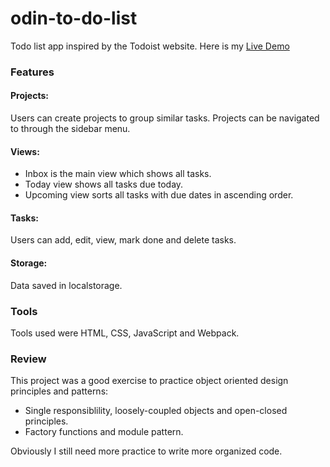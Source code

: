 # odin-to-do-list

Todo list app inspired by the Todoist website. Here is my [Live Demo](https://akhantz250.github.io/odin-to-do-list/)

### Features

#### Projects:

Users can create projects to group similar tasks. Projects can be navigated to through the sidebar menu.

#### Views:

- Inbox is the main view which shows all tasks.
- Today view shows all tasks due today.
- Upcoming view sorts all tasks with due dates in ascending order.

#### Tasks:

Users can add, edit, view, mark done and delete tasks.

#### Storage:

Data saved in localstorage.

### Tools

Tools used were HTML, CSS, JavaScript and Webpack.

### Review

This project was a good exercise to practice object oriented design principles and patterns:

- Single responsiblility, loosely-coupled objects and open-closed principles.
- Factory functions and module pattern.

Obviously I still need more practice to write more organized code.
